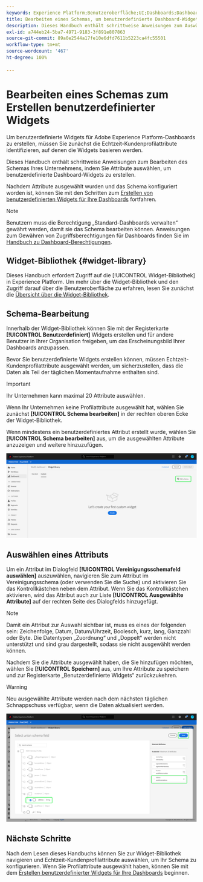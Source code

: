 ```yaml
---
keywords: Experience Platform;Benutzeroberfläche;UI;Dashboards;Dashboard;Profile;Segmente;Ziele;Lizenzverwendung
title: Bearbeiten eines Schemas, um benutzerdefinierte Dashboard-Widgets zu erstellen
description: Dieses Handbuch enthält schrittweise Anweisungen zum Auswählen von Attributen und Konfigurieren des Schemas Ihres Unternehmens, um benutzerdefinierte Widgets für Adobe Experience Platform-Dashboards zu erstellen.
exl-id: a744eb24-5ba7-4971-9183-3f891e807863
source-git-commit: 89a0e2544a17fe10e6dfd7611b5223ca4fc55501
workflow-type: tm+mt
source-wordcount: '467'
ht-degree: 100%

---
```


# Bearbeiten eines Schemas zum Erstellen benutzerdefinierter Widgets

Um benutzerdefinierte Widgets für Adobe Experience Platform-Dashboards zu erstellen, müssen Sie zunächst die Echtzeit-Kundenprofilattribute identifizieren, auf denen die Widgets basieren werden.

Dieses Handbuch enthält schrittweise Anweisungen zum Bearbeiten des Schemas Ihres Unternehmens, indem Sie Attribute auswählen, um benutzerdefinierte Dashboard-Widgets zu erstellen.

Nachdem Attribute ausgewählt wurden und das Schema konfiguriert worden ist, können Sie mit den Schritten zum [Erstellen von benutzerdefinierten Widgets für Ihre Dashboards](custom-widgets.md) fortfahren.

>[!NOTE]
>
>Benutzern muss die Berechtigung „Standard-Dashboards verwalten“ gewährt werden, damit sie das Schema bearbeiten können. Anweisungen zum Gewähren von Zugriffsberechtigungen für Dashboards finden Sie im [Handbuch zu Dashboard-Berechtigungen](../permissions.md).

## Widget-Bibliothek {#widget-library}

Dieses Handbuch erfordert Zugriff auf die [!UICONTROL Widget-Bibliothek] in Experience Platform. Um mehr über die Widget-Bibliothek und den Zugriff darauf über die Benutzeroberfläche zu erfahren, lesen Sie zunächst die [Übersicht über die Widget-Bibliothek](widget-library.md).

## Schema-Bearbeitung

Innerhalb der Widget-Bibliothek können Sie mit der Registerkarte **[!UICONTROL Benutzerdefiniert]** Widgets erstellen und für andere Benutzer in Ihrer Organisation freigeben, um das Erscheinungsbild Ihrer Dashboards anzupassen.

Bevor Sie benutzerdefinierte Widgets erstellen können, müssen Echtzeit-Kundenprofilattribute ausgewählt werden, um sicherzustellen, dass die Daten als Teil der täglichen Momentaufnahme enthalten sind.

>[!IMPORTANT]
>
>Ihr Unternehmen kann maximal 20 Attribute auswählen.

Wenn Ihr Unternehmen keine Profilattribute ausgewählt hat, wählen Sie zunächst **[!UICONTROL Schema bearbeiten]** in der rechten oberen Ecke der Widget-Bibliothek.

Wenn mindestens ein benutzerdefiniertes Attribut erstellt wurde, wählen Sie **[!UICONTROL Schema bearbeiten]** aus, um die ausgewählten Attribute anzuzeigen und weitere hinzuzufügen.

![](../images/customization/edit-schema.png)

## Auswählen eines Attributs

Um ein Attribut im Dialogfeld **[!UICONTROL Vereinigungsschemafeld auswählen]** auszuwählen, navigieren Sie zum Attribut im Vereinigungsschema (oder verwenden Sie die Suche) und aktivieren Sie das Kontrollkästchen neben dem Attribut. Wenn Sie das Kontrollkästchen aktivieren, wird das Attribut auch zur Liste **[!UICONTROL Ausgewählte Attribute]** auf der rechten Seite des Dialogfelds hinzugefügt.

>[!NOTE]
>
>Damit ein Attribut zur Auswahl sichtbar ist, muss es eines der folgenden sein: Zeichenfolge, Datum, Datum/Uhrzeit, Boolesch, kurz, lang, Ganzzahl oder Byte. Die Datentypen „Zuordnung“ und „Doppelt“ werden nicht unterstützt und sind grau dargestellt, sodass sie nicht ausgewählt werden können.

Nachdem Sie die Attribute ausgewählt haben, die Sie hinzufügen möchten, wählen Sie **[!UICONTROL Speichern]** aus, um Ihre Attribute zu speichern und zur Registerkarte „Benutzerdefinierte Widgets“ zurückzukehren.

>[!WARNING]
>Neu ausgewählte Attribute werden nach dem nächsten täglichen Schnappschuss verfügbar, wenn die Daten aktualisiert werden.

![](../images/customization/select-attribute.png)

## Nächste Schritte

Nach dem Lesen dieses Handbuchs können Sie zur Widget-Bibliothek navigieren und Echtzeit-Kundenprofilattribute auswählen, um Ihr Schema zu konfigurieren. Wenn Sie Profilattribute ausgewählt haben, können Sie mit dem [Erstellen benutzerdefinierter Widgets für Ihre Dashboards](custom-widgets.md) beginnen.

